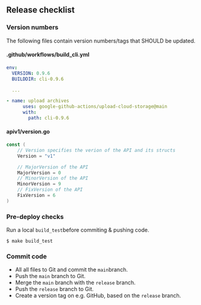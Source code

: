 ## Release checklist

### Version numbers

The following files contain version numbers/tags that SHOULD be updated.

#### .github/workflows/build_cli.yml

```yaml
env:
  VERSION: 0.9.6
  BUILDDIR: cli-0.9.6

  ...

- name: upload archives
      uses: google-github-actions/upload-cloud-storage@main
      with:
        path: cli-0.9.6
```

#### apiv1/version.go

```go
const (
	// Version specifies the verion of the API and its structs
	Version = "v1"

	// MajorVersion of the API
	MajorVersion = 0
	// MinorVersion of the API
	MinorVersion = 9
	// FixVersion of the API
	FixVersion = 6
)
```

### Pre-deploy checks

Run a local `build_test`before commiting & pushing code.

```shell
$ make build_test
```

### Commit code

* All all files to Git and commit the `main`branch.
* Push the `main` branch to Git.
* Merge the `main` branch with the `release` branch.
* Push the `release` branch to Git.
* Create a version tag on e.g. GitHub, based on the `release` branch.
